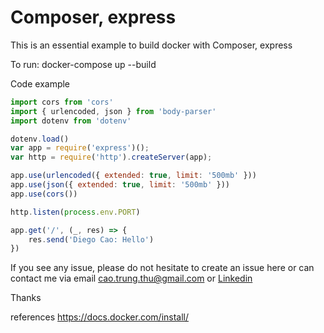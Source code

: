 # Composer, express
This is an essential example to build docker with Composer, express

To run:  docker-compose up --build      

Code example

``` javascript
import cors from 'cors'
import { urlencoded, json } from 'body-parser'
import dotenv from 'dotenv'

dotenv.load()
var app = require('express')();
var http = require('http').createServer(app);

app.use(urlencoded({ extended: true, limit: '500mb' }))
app.use(json({ extended: true, limit: '500mb' }))
app.use(cors())

http.listen(process.env.PORT)

app.get('/', (_, res) => {
	res.send('Diego Cao: Hello')
})

```

If you see any issue, please do not hesitate to create an issue here or can contact me via email cao.trung.thu@gmail.com or [Linkedin](https://www.linkedin.com/in/diegothucao/)

Thanks
	
references
https://docs.docker.com/install/	
